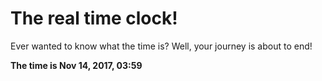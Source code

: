 # The real time clock!

Ever wanted to know what the time is? Well, your journey is about to end!

**The time is Nov 14, 2017, 03:59**